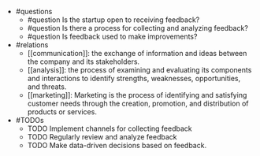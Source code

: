 - #questions
	- #question Is the startup open to receiving feedback?
	- #question Is there a process for collecting and analyzing feedback?
	- #question Is feedback used to make improvements?
- #relations
	- [[communication]]: the exchange of information and ideas between the company and its stakeholders.
	- [[analysis]]: the process of examining and evaluating its components and interactions to identify strengths, weaknesses, opportunities, and threats.
	- [[marketing]]: Marketing is the process of identifying and satisfying customer needs through the creation, promotion, and distribution of products or services.
- #TODOs
	- TODO Implement channels for collecting feedback
	- TODO  Regularly review and analyze feedback
	- TODO  Make data-driven decisions based on feedback.


